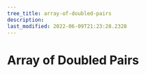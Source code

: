 ```yaml
---
tree_title: array-of-doubled-pairs
description: 
last_modified: 2022-06-09T21:23:28.2328
---
```


# Array of Doubled Pairs
